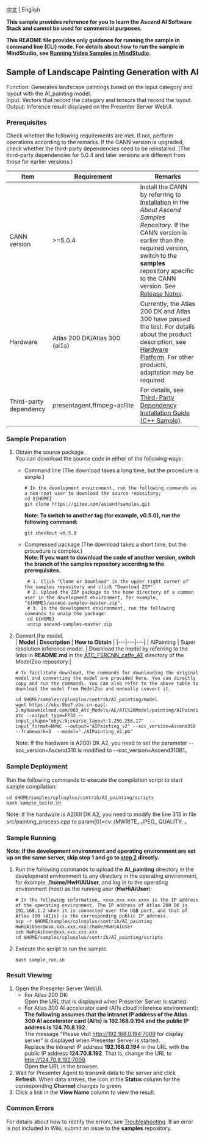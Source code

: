 [中文](README_CN.md) | English

**This sample provides reference for you to learn the Ascend AI Software Stack and cannot be used for commercial purposes.**

**This README file provides only guidance for running the sample in command line (CLI) mode. For details about how to run the sample in MindStudio, see [Running Video Samples in MindStudio](https://gitee.com/ascend/samples/wikis/Mindstudio%E8%BF%90%E8%A1%8C%E8%A7%86%E9%A2%91%E6%A0%B7%E4%BE%8B?sort_id=3170138).**

## Sample of Landscape Painting Generation with AI
Function: Generates landscape paintings based on the input category and layout with the AI_painting model.   
Input: Vectors that record the category and tensors that record the layout.   
Output: Inference result displayed on the Presenter Server WebUI.   

### Prerequisites
Check whether the following requirements are met. If not, perform operations according to the remarks. If the CANN version is upgraded, check whether the third-party dependencies need to be reinstalled. (The third-party dependencies for 5.0.4 and later versions are different from those for earlier versions.)

| Item| Requirement| Remarks|
|---|---|---|
| CANN version| >=5.0.4 | Install the CANN by referring to [Installation](/README.md#installation) in the *About Ascend Samples Repository*. If the CANN version is earlier than the required version, switch to the **samples** repository specific to the CANN version. See [Release Notes](/README.md#release-notes).|
| Hardware| Atlas 200 DK/Atlas 300 (ai1s)  | Currently, the Atlas 200 DK and Atlas 300 have passed the test. For details about the product description, see [Hardware Platform](https://ascend.huawei.com/en/#/hardware/product). For other products, adaptation may be required.|
| Third-party dependency| presentagent,ffmpeg+acllite | For details, see [Third-Party Dependency Installation Guide (C++ Sample)](../../environment/README.md).|

### Sample Preparation
1. Obtain the source package.    
   You can download the source code in either of the following ways:  
    - Command line (The download takes a long time, but the procedure is simple.)
       ```    
       # In the development environment, run the following commands as a non-root user to download the source repository:   
       cd ${HOME}     
       git clone https://gitee.com/ascend/samples.git
       ```
       **Note: To switch to another tag (for example, v0.5.0), run the following command:**
       ```
       git checkout v0.5.0
       ```   
    - Compressed package (The download takes a short time, but the procedure is complex.)  
       **Note: If you want to download the code of another version, switch the branch of the samples repository according to the prerequisites.**  
       ``` 
        # 1. Click "Clone or Download" in the upper right corner of the samples repository and click "Download ZIP".   
        # 2. Upload the ZIP package to the home directory of a common user in the development environment, for example, "${HOME}/ascend-samples-master.zip".    
        # 3. In the development environment, run the following commands to unzip the package:    
        cd ${HOME}    
        unzip ascend-samples-master.zip
        ```

2. Convert the model.    
    |  **Model** |  **Description** |  **How to Obtain** |
    |---|---|---|
    |  AIPainting | Super resolution inference model. |  Download the model by referring to the links in **README.md** in the [ATC_FSRCNN_caffe_AE](https://gitee.com/ascend/ModelZoo-TensorFlow/tree/master/TensorFlow/contrib/cv/painting/ATC_painting_tf_AE) directory of the ModelZoo repository.|

    ```
    # To facilitate download, the commands for downloading the original model and converting the model are provided here. You can directly copy and run the commands. You can also refer to the above table to download the model from ModelZoo and manually convert it.    
    
    cd $HOME/samples/cplusplus/contrib/AI_painting/model    
    wget https://obs-9be7.obs.cn-east-2.myhuaweicloud.com/003_Atc_Models/AE/ATC%20Model/painting/AIPainting_v2.pb  
    atc --output_type=FP32 --input_shape="objs:9;coarse_layout:1,256,256,17"  --input_format=NHWC --output="AIPainting_v2" --soc_version=Ascend310 --framework=3  --model="./AIPainting_v2.pb"
    ```
    Note: If the hardware is A200I DK A2, you need to set the parameter --soc_version=Ascend310 is modified to --soc_version=Ascend310B1。

### Sample Deployment
Run the following commands to execute the compilation script to start sample compilation:   
```
cd $HOME/samples/cplusplus/contrib/AI_painting/scripts    
bash sample_build.sh
```
Note: If the hardware is A200I DK A2, you need to modify the line 313 in file src/painting_process.cpp to param[0]=cv::IMWRITE_ JPEG_ QUALITY; 。
### Sample Running
**Note: If the development environment and operating environment are set up on the same server, skip step 1 and go to [step 2](#step_2) directly.**     
1. Run the following commands to upload the **AI_painting** directory in the development environment to any directory in the operating environment, for example, **/home/HwHiAiUser**, and log in to the operating environment (host) as the running user (**HwHiAiUser**):   

   ```
   # In the following information, <xxx.xxx.xxx.xxx> is the IP address of the operating environment. The IP address of Atlas 200 DK is 192.168.1.2 when it is connected over the USB port, and that of Atlas 300 (AI1s) is the corresponding public IP address.
   scp -r $HOME/samples/cplusplus/contrib/AI_painting HwHiAiUser@xxx.xxx.xxx.xxx:/home/HwHiAiUser    
   ssh HwHiAiUser@xxx.xxx.xxx.xxx     
   cd $HOME/samples/cplusplus/contrib/AI_painting/scripts
   ```

2. <a name="step_2"></a>Execute the script to run the sample.        

   ```
   bash sample_run.sh
   ```

### Result Viewing
1. Open the Presenter Server WebUI.  
   - For Atlas 200 DK:   
     Open the URL that is displayed when Presenter Server is started.   
   - For Atlas 300 AI accelerator card (AI1s cloud inference environment):   
     **The following assumes that the intranet IP address of the Atlas 300 AI accelerator card (AI1s) is 192.168.0.194 and the public IP address is 124.70.8.192.**   
     The message "Please visit http://192.168.0.194:7009 for display server" is displayed when Presenter Server is started.   
     Replace the intranet IP address **192.168.0.194** in the URL with the public IP address **124.70.8.192**. That is, change the URL to http://124.70.8.192:7009.   
     Open the URL in the browser.   
2. Wait for Presenter Agent to transmit data to the server and click **Refresh**. When data arrives, the icon in the **Status** column for the corresponding **Channel** changes to green.   
3. Click a link in the **View Name** column to view the result.   
 
### Common Errors
For details about how to rectify the errors, see [Troubleshooting](https://gitee.com/ascend/samples/wikis/%E5%B8%B8%E8%A7%81%E9%97%AE%E9%A2%98%E5%AE%9A%E4%BD%8D/%E4%BB%8B%E7%BB%8D). If an error is not included in Wiki, submit an issue to the **samples** repository.
